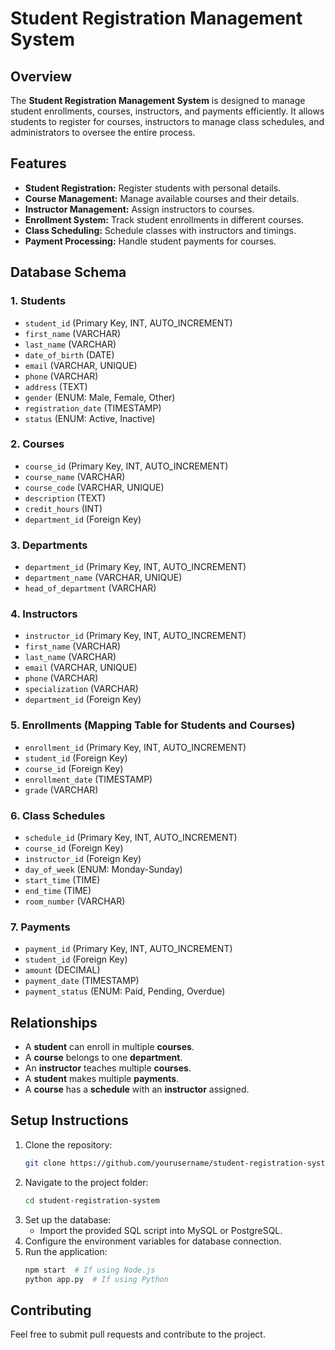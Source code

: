 # Student Registration Management System

## Overview
The **Student Registration Management System** is designed to manage student enrollments, courses, instructors, and payments efficiently. It allows students to register for courses, instructors to manage class schedules, and administrators to oversee the entire process.

## Features
- **Student Registration:** Register students with personal details.
- **Course Management:** Manage available courses and their details.
- **Instructor Management:** Assign instructors to courses.
- **Enrollment System:** Track student enrollments in different courses.
- **Class Scheduling:** Schedule classes with instructors and timings.
- **Payment Processing:** Handle student payments for courses.

## Database Schema

### 1. **Students**
- `student_id` (Primary Key, INT, AUTO_INCREMENT)
- `first_name` (VARCHAR)
- `last_name` (VARCHAR)
- `date_of_birth` (DATE)
- `email` (VARCHAR, UNIQUE)
- `phone` (VARCHAR)
- `address` (TEXT)
- `gender` (ENUM: Male, Female, Other)
- `registration_date` (TIMESTAMP)
- `status` (ENUM: Active, Inactive)

### 2. **Courses**
- `course_id` (Primary Key, INT, AUTO_INCREMENT)
- `course_name` (VARCHAR)
- `course_code` (VARCHAR, UNIQUE)
- `description` (TEXT)
- `credit_hours` (INT)
- `department_id` (Foreign Key)

### 3. **Departments**
- `department_id` (Primary Key, INT, AUTO_INCREMENT)
- `department_name` (VARCHAR, UNIQUE)
- `head_of_department` (VARCHAR)

### 4. **Instructors**
- `instructor_id` (Primary Key, INT, AUTO_INCREMENT)
- `first_name` (VARCHAR)
- `last_name` (VARCHAR)
- `email` (VARCHAR, UNIQUE)
- `phone` (VARCHAR)
- `specialization` (VARCHAR)
- `department_id` (Foreign Key)

### 5. **Enrollments** (Mapping Table for Students and Courses)
- `enrollment_id` (Primary Key, INT, AUTO_INCREMENT)
- `student_id` (Foreign Key)
- `course_id` (Foreign Key)
- `enrollment_date` (TIMESTAMP)
- `grade` (VARCHAR)

### 6. **Class Schedules**
- `schedule_id` (Primary Key, INT, AUTO_INCREMENT)
- `course_id` (Foreign Key)
- `instructor_id` (Foreign Key)
- `day_of_week` (ENUM: Monday-Sunday)
- `start_time` (TIME)
- `end_time` (TIME)
- `room_number` (VARCHAR)

### 7. **Payments**
- `payment_id` (Primary Key, INT, AUTO_INCREMENT)
- `student_id` (Foreign Key)
- `amount` (DECIMAL)
- `payment_date` (TIMESTAMP)
- `payment_status` (ENUM: Paid, Pending, Overdue)

## Relationships
- A **student** can enroll in multiple **courses**.
- A **course** belongs to one **department**.
- An **instructor** teaches multiple **courses**.
- A **student** makes multiple **payments**.
- A **course** has a **schedule** with an **instructor** assigned.

## Setup Instructions
1. Clone the repository:
   ```sh
   git clone https://github.com/yourusername/student-registration-system.git
   ```
2. Navigate to the project folder:
   ```sh
   cd student-registration-system
   ```
3. Set up the database:
   - Import the provided SQL script into MySQL or PostgreSQL.
4. Configure the environment variables for database connection.
5. Run the application:
   ```sh
   npm start  # If using Node.js
   python app.py  # If using Python
   ```

## Contributing
Feel free to submit pull requests and contribute to the project.
